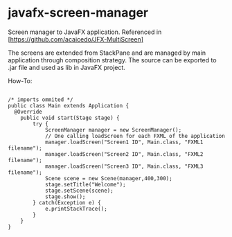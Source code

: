 # javafx-screen-manager
Screen manager to JavaFX application. Referenced in [https://github.com/acaicedo/JFX-MultiScreen]

The screens are extended from StackPane and are managed by main application through composition strategy.
The source can be exported to .jar file and used as lib in JavaFX project.

How-To:
<p>
<pre><code>
/* imports ommited */
public class Main extends Application {
  @Override
	public void start(Stage stage) {
		try {
			ScreenManager manager = new ScreenManager();
			// One calling loadScreen for each FXML of the application
			manager.loadScreen("Screen1 ID", Main.class, "FXML1 filename");
			manager.loadScreen("Screen2 ID", Main.class, "FXML2 filename");
			manager.loadScreen("Screen3 ID", Main.class, "FXML3 filename");
			Scene scene = new Scene(manager,400,300);
			stage.setTitle("Welcome");
			stage.setScene(scene);
			stage.show();
		} catch(Exception e) {
			e.printStackTrace();
		}
	}
}
</pre></code>
</p>

